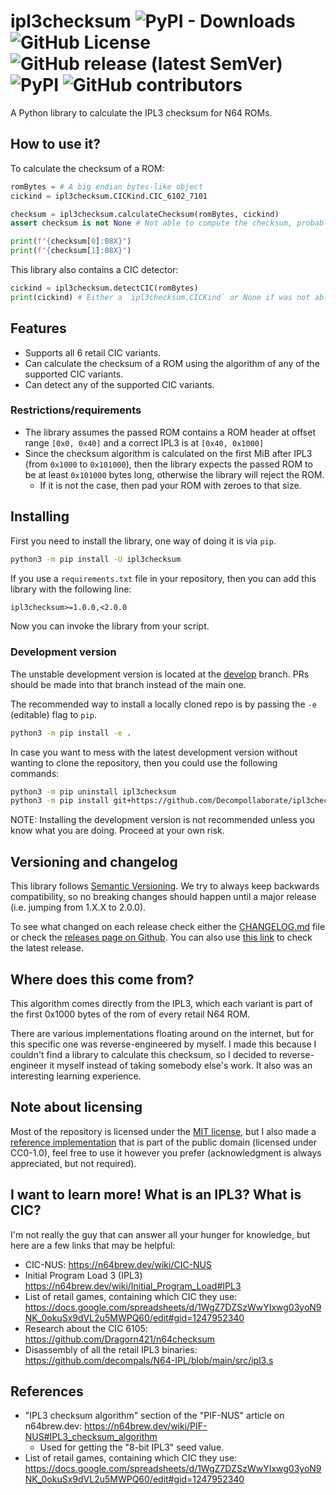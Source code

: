 # ipl3checksum ![PyPI - Downloads] ![GitHub License] ![GitHub release (latest SemVer)] ![PyPI] ![GitHub contributors]

[PyPI - Downloads]: <https://img.shields.io/pypi/dm/ipl3checksum>
[GitHub License]: <https://img.shields.io/github/license/Decompollaborate/ipl3checksum>
[GitHub release (latest SemVer)]: <https://img.shields.io/github/v/release/Decompollaborate/ipl3checksum>
[PyPI]: <https://img.shields.io/pypi/v/ipl3checksum>
[GitHub contributors]: <https://img.shields.io/github/contributors/Decompollaborate/ipl3checksum?logo=purple>

A Python library to calculate the IPL3 checksum for N64 ROMs.

## How to use it?

To calculate the checksum of a ROM:

```py
romBytes = # A big endian bytes-like object
cickind = ipl3checksum.CICKind.CIC_6102_7101

checksum = ipl3checksum.calculateChecksum(romBytes, cickind)
assert checksum is not None # Not able to compute the checksum, probably because rom was too small

print(f"{checksum[0]:08X}")
print(f"{checksum[1]:08X}")
```

This library also contains a CIC detector:

```py
cickind = ipl3checksum.detectCIC(romBytes)
print(cickind) # Either a `ipl3checksum.CICKind` or None if was not able to detect the CIC
```

## Features

- Supports all 6 retail CIC variants.
- Can calculate the checksum of a ROM using the algorithm of any of the
supported CIC variants.
- Can detect any of the supported CIC variants.

### Restrictions/requirements

- The library assumes the passed ROM contains a ROM header at offset range
`[0x0, 0x40]` and a correct IPL3 is at `[0x40, 0x1000]`
- Since the checksum algorithm is calculated on the first MiB after IPL3 (from
`0x1000` to `0x101000`), then the library expects the passed ROM to be at least
`0x101000` bytes long, otherwise the library will reject the ROM.
  - If it is not the case, then pad your ROM with zeroes to that size.

## Installing

First you need to install the library, one way of doing it is via `pip`.

```bash
python3 -m pip install -U ipl3checksum
```

If you use a `requirements.txt` file in your repository, then you can add
this library with the following line:

```txt
ipl3checksum>=1.0.0,<2.0.0
``````

Now you can invoke the library from your script.

### Development version

The unstable development version is located at the [develop](https://github.com/Decompollaborate/ipl3checksum/tree/develop)
branch. PRs should be made into that branch instead of the main one.

The recommended way to install a locally cloned repo is by passing the `-e`
(editable) flag to `pip`.

```bash
python3 -m pip install -e .
```

In case you want to mess with the latest development version without wanting to
clone the repository, then you could use the following commands:

```bash
python3 -m pip uninstall ipl3checksum
python3 -m pip install git+https://github.com/Decompollaborate/ipl3checksum.git@develop
```

NOTE: Installing the development version is not recommended unless you know what
you are doing. Proceed at your own risk.

## Versioning and changelog

This library follows [Semantic Versioning](https://semver.org/spec/v2.0.0.html).
We try to always keep backwards compatibility, so no breaking changes should
happen until a major release (i.e. jumping from 1.X.X to 2.0.0).

To see what changed on each release check either the [CHANGELOG.md](CHANGELOG.md)
file or check the [releases page on Github](https://github.com/Decompollaborate/ipl3checksum/releases).
You can also use [this link](https://github.com/Decompollaborate/ipl3checksum/releases/latest)
to check the latest release.

## Where does this come from?

This algorithm comes directly from the IPL3, which each variant is part of the
first 0x1000 bytes of the rom of every retail N64 ROM.

There are various implementations floating around on the internet, but for this
specific one was reverse-engineered by myself. I made this because I couldn't
find a library to calculate this checksum, so I decided to reverse-engineer it
myself instead of taking somebody else's work. It also was an interesting
learning experience.

## Note about licensing

Most of the repository is licensed under the [MIT license](LICENSE), but I also
made a [reference implementation](docs/reference_implementation.md) that is part
of the public domain (licensed under CC0-1.0), feel free to use it however you
prefer (acknowledgment is always appreciated, but not required).

## I want to learn more! What is an IPL3? What is CIC?

I'm not really the guy that can answer all your hunger for knowledge, but here
are a few links that may be helpful:

- CIC-NUS: <https://n64brew.dev/wiki/CIC-NUS>
- Initial Program Load 3 (IPL3) <https://n64brew.dev/wiki/Initial_Program_Load#IPL3>
- List of retail games, containing which CIC they use: <https://docs.google.com/spreadsheets/d/1WgZ7DZSzWwYIxwg03yoN9NK_0okuSx9dVL2u5MWPQ60/edit#gid=1247952340>
- Research about the CIC 6105: <https://github.com/Dragorn421/n64checksum>
- Disassembly of all the retail IPL3 binaries: <https://github.com/decompals/N64-IPL/blob/main/src/ipl3.s>

## References

- "IPL3 checksum algorithm" section of the "PIF-NUS" article on n64brew.dev: <https://n64brew.dev/wiki/PIF-NUS#IPL3_checksum_algorithm>
  - Used for getting the "8-bit IPL3" seed value.
- List of retail games, containing which CIC they use: <https://docs.google.com/spreadsheets/d/1WgZ7DZSzWwYIxwg03yoN9NK_0okuSx9dVL2u5MWPQ60/edit#gid=1247952340>





